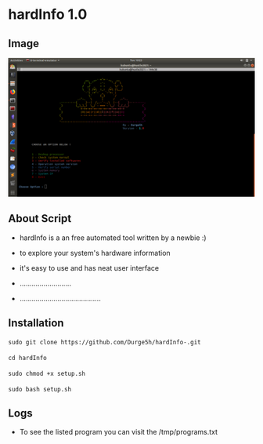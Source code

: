 # hardInfo 1.0

## Image

![hardInof](./hardInfo.png)

## About Script

* hardInfo is a an free automated tool  written by a newbie :) 

* to explore your system's hardware information

* it's easy to use and has neat user interface

* ..........................

* .........................................

## Installation
```
sudo git clone https://github.com/Durge5h/hardInfo-.git

cd hardInfo

sudo chmod +x setup.sh

sudo bash setup.sh  
```
## Logs

* To see the listed program you can visit the /tmp/programs.txt
